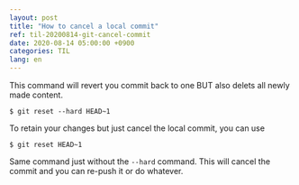 ```yaml
---
layout: post
title: "How to cancel a local commit"
ref: til-20200814-git-cancel-commit
date: 2020-08-14 05:00:00 +0900
categories: TIL
lang: en
---
```


This command will revert you commit back to one BUT also delets all newly made content.
```
$ git reset --hard HEAD~1
```


To retain your changes but just cancel the local commit, you can use 
```
$ git reset HEAD~1
```

Same command just without the `--hard` command. This will cancel the commit and you can re-push it or do whatever.

